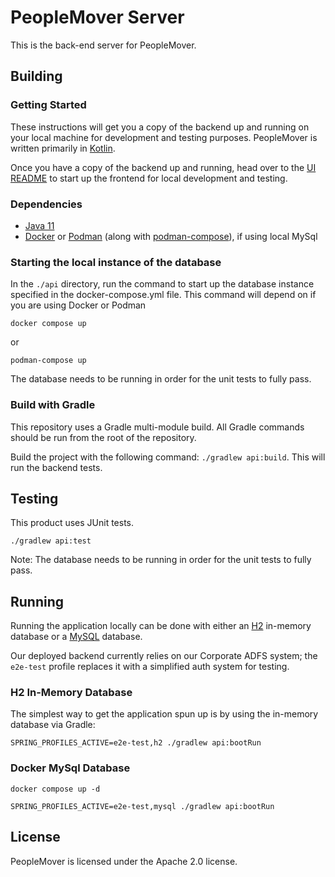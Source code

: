 # PeopleMover Server
This is the back-end server for PeopleMover.

## Building

### Getting Started
These instructions will get you a copy of the backend up and running on your local machine for development and testing purposes.
PeopleMover is written primarily in [Kotlin](https://kotlinlang.org/).

Once you have a copy of the backend up and running, head over to the [UI README](../ui/README.md) to start up the frontend for local development and testing.

### Dependencies
- [Java 11](https://openjdk.java.net/projects/jdk/11/)
- [Docker](https://www.docker.com/products/docker-desktop) or [Podman](https://podman.io/) (along with [podman-compose](https://github.com/containers/podman-compose)), if using local MySql

### Starting the local instance of the database

In the `./api` directory, run the command to start up the database instance specified in the docker-compose.yml file. This command will depend on if you are using Docker or Podman
```
docker compose up
```
or
```
podman-compose up
```

The database needs to be running in order for the unit tests to fully pass. 

### Build with Gradle

This repository uses a Gradle multi-module build. All Gradle commands should be run from the root of the repository.

Build the project with the following command: `./gradlew api:build`. This will run the backend tests.

## Testing

This product uses JUnit tests.
```
./gradlew api:test
```

Note: The database needs to be running in order for the unit tests to fully pass. 

## Running
Running the application locally can be done with either an [H2](https://www.h2database.com/html/main.html) in-memory 
database or a [MySQL](https://www.mysql.com/) database.

Our deployed backend currently relies on our Corporate ADFS system; 
the `e2e-test` profile replaces it with a simplified auth system for testing.

### H2 In-Memory Database
The simplest way to get the application spun up is by using the in-memory database via Gradle:
```
SPRING_PROFILES_ACTIVE=e2e-test,h2 ./gradlew api:bootRun
```

### Docker MySql Database
```
docker compose up -d

SPRING_PROFILES_ACTIVE=e2e-test,mysql ./gradlew api:bootRun
```

## License

PeopleMover is licensed under the Apache 2.0 license.
